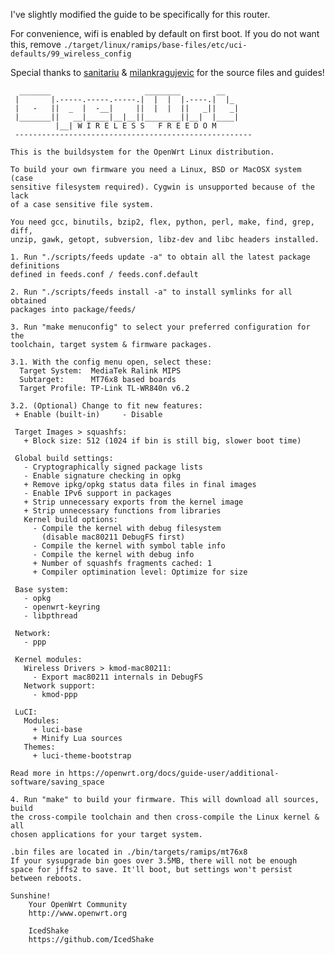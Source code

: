 I've slightly modified the guide to be specifically for this router.

For convenience, wifi is enabled by default on first boot. If you do not want this, remove ``./target/linux/ramips/base-files/etc/uci-defaults/99_wireless_config``

Special thanks to [sanitariu](https://forum.openwrt.org/t/support-for-tl-wr840n-ver-6-0/17041/113) & [milankragujevic](https://github.com/milankragujevic/openwrt-wr840n-v620-old/blob/master/target/linux/ramips/dts/mt7628an_tplink_tl-wr840n-v6.dts) for the source files and guides!

```
  _______                     ________        __
 |       |.-----.-----.-----.|  |  |  |.----.|  |_
 |   -   ||  _  |  -__|     ||  |  |  ||   _||   _|
 |_______||   __|_____|__|__||________||__|  |____|
          |__| W I R E L E S S   F R E E D O M
 -----------------------------------------------------

This is the buildsystem for the OpenWrt Linux distribution.

To build your own firmware you need a Linux, BSD or MacOSX system (case
sensitive filesystem required). Cygwin is unsupported because of the lack
of a case sensitive file system.

You need gcc, binutils, bzip2, flex, python, perl, make, find, grep, diff,
unzip, gawk, getopt, subversion, libz-dev and libc headers installed.

1. Run "./scripts/feeds update -a" to obtain all the latest package definitions
defined in feeds.conf / feeds.conf.default

2. Run "./scripts/feeds install -a" to install symlinks for all obtained
packages into package/feeds/

3. Run "make menuconfig" to select your preferred configuration for the
toolchain, target system & firmware packages.

3.1. With the config menu open, select these:
  Target System:  MediaTek Ralink MIPS
  Subtarget:      MT76x8 based boards
  Target Profile: TP-Link TL-WR840n v6.2

3.2. (Optional) Change to fit new features:
 + Enable (built-in)     - Disable

 Target Images > squashfs:
   + Block size: 512 (1024 if bin is still big, slower boot time)

 Global build settings:
   - Cryptographically signed package lists
   - Enable signature checking in opkg
   + Remove ipkg/opkg status data files in final images
   - Enable IPv6 support in packages
   + Strip unnecessary exports from the kernel image
   + Strip unnecessary functions from libraries
   Kernel build options:
     - Compile the kernel with debug filesystem 
       (disable mac80211 DebugFS first)
     - Compile the kernel with symbol table info
     - Compile the kernel with debug info
     + Number of squashfs fragments cached: 1
     + Compiler optimination level: Optimize for size

 Base system:
   - opkg
   - openwrt-keyring
   - libpthread

 Network:
   - ppp

 Kernel modules:
   Wireless Drivers > kmod-mac80211:
     - Export mac80211 internals in DebugFS
   Network support:
     - kmod-ppp

 LuCI:
   Modules:
     + luci-base
     + Minify Lua sources
   Themes:
     + luci-theme-bootstrap

Read more in https://openwrt.org/docs/guide-user/additional-software/saving_space

4. Run "make" to build your firmware. This will download all sources, build
the cross-compile toolchain and then cross-compile the Linux kernel & all
chosen applications for your target system.

.bin files are located in ./bin/targets/ramips/mt76x8
If your sysupgrade bin goes over 3.5MB, there will not be enough
space for jffs2 to save. It'll boot, but settings won't persist
between reboots.

Sunshine!
    Your OpenWrt Community
    http://www.openwrt.org

    IcedShake
    https://github.com/IcedShake
```
